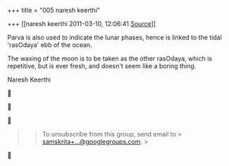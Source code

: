 +++
title = "005 naresh keerthi"

+++
[[naresh keerthi	2011-03-10, 12:06:41 [Source](https://groups.google.com/g/samskrita/c/Wb24XLihWWo)]]



Parva is also used to indicate the lunar phases, hence is linked to the tidal 'rasOdaya' ebb of the ocean.  
  
The waxing of the moon is to be taken as the other rasOdaya, which is repetitive, but is ever fresh, and doesn't seem like a boring thing.  
  
Naresh Keerthi  
  







> 
> > 
> > To unsubscribe from this group, send email to > [samskrita+...@googlegroups.com](). >
> 
> > 



